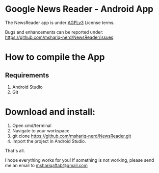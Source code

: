 # Google News Reader - Android App

The NewsReader app is under [AGPLv3](https://www.gnu.org/licenses/license-list.html#AGPLv3.0) License terms.

Bugs and enhancements can be reported under: https://github.com/mshariq-nerd/NewsReader/issues

# How to compile the App

## Requirements
1. Android Studio 
2. Git 

# Download and install:

1. Open cmd/terminal
2. Navigate to your workspace
3. git clone  https://github.com/mshariq-nerd/NewsReader.git
4. Import the project in Android Studio. 

That's all. 

I hope everything works for you! If something is not working, please send me an email to mshariqaftab@gmail.com




